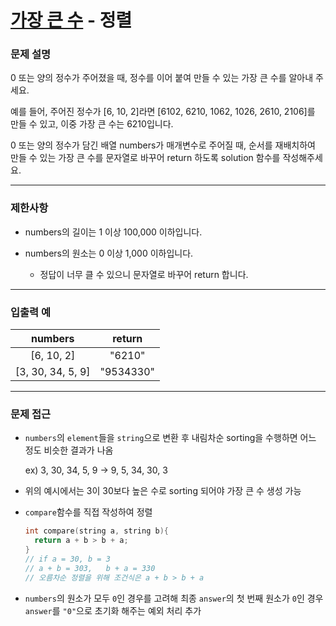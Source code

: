 # [가장 큰 수](https://programmers.co.kr/learn/courses/30/lessons/42746) - 정렬

### 문제 설명

0 또는 양의 정수가 주어졌을 때, 정수를 이어 붙여 만들 수 있는 가장 큰 수를 알아내 주세요.

예를 들어, 주어진 정수가 [6, 10, 2]라면 [6102, 6210, 1062, 1026, 2610, 2106]를 만들 수 있고, 이중 가장 큰 수는 6210입니다.

0 또는 양의 정수가 담긴 배열 numbers가 매개변수로 주어질 때, 순서를 재배치하여 만들 수 있는 가장 큰 수를 문자열로 바꾸어 return 하도록 solution 함수를 작성해주세요.

---

### 제한사항

  - numbers의 길이는 1 이상 100,000 이하입니다.
  
  - numbers의 원소는 0 이상 1,000 이하입니다.

    - 정답이 너무 클 수 있으니 문자열로 바꾸어 return 합니다.

---

### 입출력 예

|      numbers      |  return   |
| :---------------: | :-------: |
|    [6, 10, 2]     |  "6210"   |
| [3, 30, 34, 5, 9] | "9534330" |

---

### 문제 접근

  - `numbers`의 `element`들을 `string`으로 변환 후 내림차순 sorting을 수행하면 어느 정도 비슷한 결과가 나옴

    ex) 3, 30, 34, 5, 9 -> 9, 5, 34, 30, 3
  
  - 위의 예시에서는 3이 30보다 높은 수로 sorting 되어야 가장 큰 수 생성 가능

  - `compare`함수를 직접 작성하여 정렬

    ```cpp
    int compare(string a, string b){
      return a + b > b + a;
    }
    // if a = 30, b = 3
    // a + b = 303,   b + a = 330
    // 오름차순 정렬을 위해 조건식은 a + b > b + a
    ```

  - `numbers`의 원소가 모두 `0`인 경우를 고려해 최종 `answer`의 첫 번째 원소가 `0`인 경우 `answer`를 `"0"`으로 초기화 해주는 예외 처리 추가